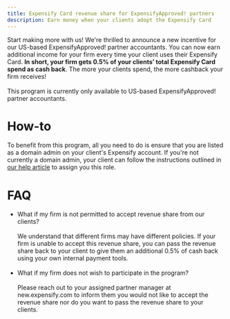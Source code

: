```yaml
---
title: Expensify Card revenue share for ExpensifyApproved! partners
description: Earn money when your clients adopt the Expensify Card
---
```

<!-- The lines above are required by Jekyll to process the .md file -->

Start making more with us! We're thrilled to announce a new incentive for our US-based ExpensifyApproved! partner accountants. You can now earn additional income for your firm every time your client uses their Expensify Card.  **In short, your firm gets 0.5% of your clients’ total Expensify Card spend as cash back**. The more your clients spend, the more cashback your firm receives!<br>
<br>This program is currently only available to US-based ExpensifyApproved! partner accountants.

# How-to
To benefit from this program, all you need to do is ensure that you are listed as a domain admin on your client's Expensify account. If you're not currently a domain admin, your client can follow the instructions outlined in [our help article](https://community.expensify.com/discussion/5749/how-to-add-and-remove-domain-admins#:~:text=Domain%20Admins%20have%20total%20control,a%20member%20of%20the%20domain.) to assign you this role.
# FAQ
- What if my firm is not permitted to accept revenue share from our clients? <br>
<br>We understand that different firms may have different policies. If your firm is unable to accept this revenue share, you can pass the revenue share back to your client to give them an additional 0.5% of cash back using your own internal payment tools.<br><br>
- What if my firm does not wish to participate in the program? <br>
<br>Please reach out to your assigned partner manager at new.expensify.com to inform them you would not like to accept the revenue share nor do you want to pass the revenue share to your clients. 